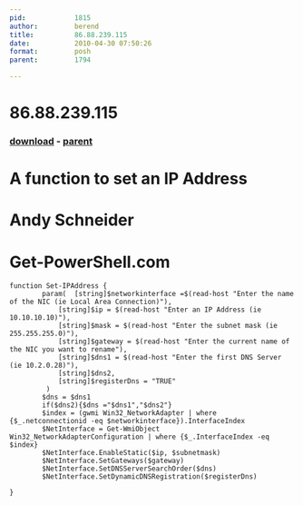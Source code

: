 ```yaml
---
pid:            1815
author:         berend
title:          86.88.239.115
date:           2010-04-30 07:50:26
format:         posh
parent:         1794

---
```


# 86.88.239.115

### [download](//scripts/1815.ps1) - [parent](//scripts/1794.md)

# A function to set an IP Address
# Andy Schneider
# Get-PowerShell.com

```posh
function Set-IPAddress {
		param(	[string]$networkinterface =$(read-host "Enter the name of the NIC (ie Local Area Connection)"),
			[string]$ip = $(read-host "Enter an IP Address (ie 10.10.10.10)"),
			[string]$mask = $(read-host "Enter the subnet mask (ie 255.255.255.0)"),
			[string]$gateway = $(read-host "Enter the current name of the NIC you want to rename"),
			[string]$dns1 = $(read-host "Enter the first DNS Server (ie 10.2.0.28)"),
			[string]$dns2,
			[string]$registerDns = "TRUE"
		 )
		$dns = $dns1
		if($dns2){$dns ="$dns1","$dns2"}
		$index = (gwmi Win32_NetworkAdapter | where {$_.netconnectionid -eq $networkinterface}).InterfaceIndex
		$NetInterface = Get-WmiObject Win32_NetworkAdapterConfiguration | where {$_.InterfaceIndex -eq $index}
		$NetInterface.EnableStatic($ip, $subnetmask)
		$NetInterface.SetGateways($gateway)
		$NetInterface.SetDNSServerSearchOrder($dns)
		$NetInterface.SetDynamicDNSRegistration($registerDns)
		
}
```
